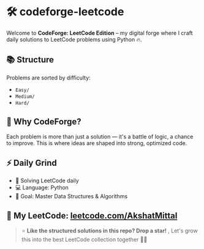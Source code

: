 # 🛠️ codeforge-leetcode

Welcome to **CodeForge: LeetCode Edition** – my digital forge where I craft daily solutions to LeetCode problems using Python 🔥.

## 📚 Structure
Problems are sorted by difficulty:
- `Easy/`
- `Medium/`
- `Hard/`

## 🧠 Why CodeForge?
Each problem is more than just a solution — it's a battle of logic, a chance to improve. This is where ideas are shaped into strong, optimized code.

## ⚡ Daily Grind
- 📆 Solving LeetCode daily
- 💻 Language: Python
- 🚀 Goal: Master Data Structures & Algorithms

## 🔗 My LeetCode: [leetcode.com/AkshatMittal](https://leetcode.com/u/akshatmittal798/)

 > ⭐ **Like the structured solutions in this repo? Drop a star!**  , Let's grow this into the best LeetCode collection together 📘✨
